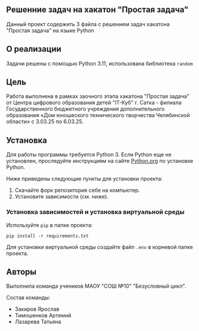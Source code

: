 ## Решенние задач на хакатон "Простая задача"

Данный проект содержить 3 файла с решением задач хакатона "Простая задача" на языке Python

## О реализации

Задачи решены с помощью Python 3.11, использована библиотека `random`

## Цель

Работа выполнена в рамках заочного этапа хакатона "Простая задача" от Центра цифрового образования детей "IT-Куб" г. Сатка - филиала Государственного бюджетного учреждения дополнительного образования «Дом
юношеского технического творчества Челябинской области» с 3.03.25 по 6.03.25.

## Установка 
Для работы программы требуется Python 3. Если Python еще не установлен, проследуйте инструкциям на сайте [Python.org](https://www.python.org/downloads/release/python-3110/) по установке Python.

Ниже приведены следующие пункты для установки проекта:

1. Скачайте форк репозитория себе на компьютер.
2. Установите зависимости (см. ниже).

### Установка зависимостей и установка виртуальной среды

Используйте `pip` в папке проекта:

```
pip install -r requirements.txt
```

Для установки виртуальной среды создайте файл `.env` в корневой папке проекта.

## Авторы

Выполнила команда учеников МАОУ "СОШ №10" "Безусловный цикл".

Состав команды: 
- Закиров Ярослав
- Тимошенков Артемий
- Лазарева Татьяна

